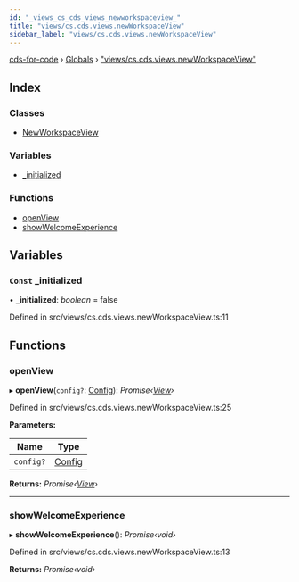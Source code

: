 ```yaml
---
id: "_views_cs_cds_views_newworkspaceview_"
title: "views/cs.cds.views.newWorkspaceView"
sidebar_label: "views/cs.cds.views.newWorkspaceView"
---
```


[cds-for-code](../index.md) › [Globals](../globals.md) › ["views/cs.cds.views.newWorkspaceView"](_views_cs_cds_views_newworkspaceview_.md)

## Index

### Classes

* [NewWorkspaceView](../classes/_views_cs_cds_views_newworkspaceview_.newworkspaceview.md)

### Variables

* [_initialized](_views_cs_cds_views_newworkspaceview_.md#const-_initialized)

### Functions

* [openView](_views_cs_cds_views_newworkspaceview_.md#openview)
* [showWelcomeExperience](_views_cs_cds_views_newworkspaceview_.md#showwelcomeexperience)

## Variables

### `Const` _initialized

• **_initialized**: *boolean* = false

Defined in src/views/cs.cds.views.newWorkspaceView.ts:11

## Functions

###  openView

▸ **openView**(`config?`: [Config](../interfaces/_api_cds_webapi_cdswebapi_.cdswebapi.config.md)): *Promise‹[View](../classes/_core_webui_view_.view.md)›*

Defined in src/views/cs.cds.views.newWorkspaceView.ts:25

**Parameters:**

Name | Type |
------ | ------ |
`config?` | [Config](../interfaces/_api_cds_webapi_cdswebapi_.cdswebapi.config.md) |

**Returns:** *Promise‹[View](../classes/_core_webui_view_.view.md)›*

___

###  showWelcomeExperience

▸ **showWelcomeExperience**(): *Promise‹void›*

Defined in src/views/cs.cds.views.newWorkspaceView.ts:13

**Returns:** *Promise‹void›*
